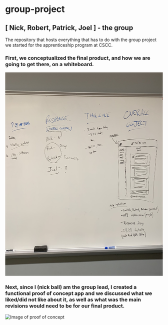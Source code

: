 # group-project
## [ Nick, Robert, Patrick, Joel ] - the group
The repository that hosts everything that has to do with the group project we started for the apprenticeship program at CSCC.

### First, we conceptualized the final product, and how we are going to get there, on a whiteboard.
<img src="concept.jpg" width="650px" height="650px">

### Next, since I (nick ball) am the group lead, I created a functional proof of concept app and we discussed what we liked/did not like about it, as well as what was the main revisions would need to be for our final product.
![Image of proof of concept](proofOfConcept.JPG)
